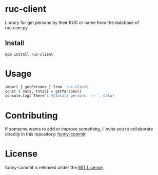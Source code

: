 # ruc-client

Library for get persons by their RUC or name from the database of ruc.com.py
## Install

```npm
npm install ruc-client
```

# Usage

```bash
import { getPersons } from 'ruc-client'
const { data, total} = getPersons()
console.log(`There's ${total} persons: -> `, data)
```

# Contributing
If someone wants to add or improve something, I invite you to collaborate directly in this repository: [funny-commit](https://github.com/gndx/funny-initial-git-commit/)

# License
funny-commit is released under the [MIT License](https://opensource.org/licenses/MIT).